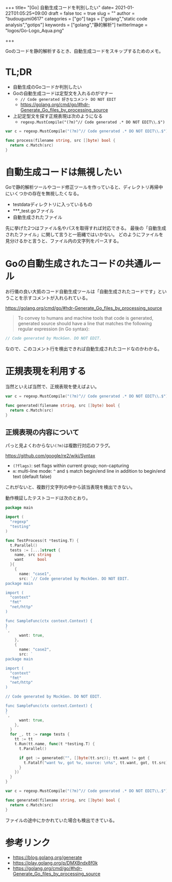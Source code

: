 +++
title= "[Go] 自動生成コードを判別したい"
date= 2021-01-22T01:05:25+09:00
draft = false
toc = true
slug = ""
author = "budougumi0617"
categories = ["go"]
tags = ["golang","static code analysis","gotips"]
keywords = ["golang","静的解析"]
twitterImage = "logos/Go-Logo_Aqua.png"

+++

Goのコードを静的解析するとき、自動生成コードをスキップするためのメモ。

<!--more-->

# TL;DR
- 自動生成のGoコードか判別したい
- Goの自動生成コードは定型文を入れるのがマナー
    - `// Code generated 好きなコメント DO NOT EDIT`
    - https://golang.org/cmd/go/#hdr-Generate_Go_files_by_processing_source
- 上記定型文を探す正規表現は次のようになる
    - `regexp.MustCompile("(?m)^// Code generated .* DO NOT EDIT\\.$")`

```go
var c = regexp.MustCompile("(?m)^// Code generated .* DO NOT EDIT\\.$")

func process(filename string, src []byte) bool {
  return c.Match(src)
}
```

# 自動生成コードは無視したい
Goで静的解析ツールやコード修正ツールを作っていると、ディレクトリ再帰中にいくつかの存在を無視したくなる。

- testdataディレクトリに入っているもの
- ***_test.goファイル
- 自動生成されたファイル

先に挙げた2つはファイル名やパスを取得すれば対応できる。
最後の「自動生成されたファイル」に関して言うと一筋縄ではいかない。
どのようにファイルを見分けるかと言うと、ファイル内の文字列をパースする。

# Goの自動生成されたコードの共通ルール
お行儀の良い大抵のコード自動生成ツールは「自動生成されたコードです」ということを示すコメントが入れられている。

https://golang.org/cmd/go/#hdr-Generate_Go_files_by_processing_source

> To convey to humans and machine tools that code is generated, generated source should have a line that matches the following regular expression (in Go syntax):

```go
// Code generated by MockGen. DO NOT EDIT.
```

なので、このコメント行を検出できれば自動生成されたコードなのかわかる。

# 正規表現を利用する
当然といえば当然で、正規表現を使えばよい。

```go
var c = regexp.MustCompile("(?m)^// Code generated .* DO NOT EDIT\\.$")

func generated(filename string, src []byte) bool {
  return c.Match(src)
}
```

## 正規表現の内容について
パっと見よくわからない`(?m)`は複数行対応のフラグ。

https://github.com/google/re2/wiki/Syntax

- `(?flags)`: set flags within current group; non-capturing
- `m`: multi-line mode: `^` and `$` match begin/end line in addition to begin/end text (default false)

これがないと、複数行文字列の中から該当表現を検出できない。

動作検証したテストコードは次のとおり。

```go
package main

import (
  "regexp"
  "testing"
)

func TestProcess(t *testing.T) {
  t.Parallel()
  tests := [...]struct {
    name, src string
    want      bool
  }{
    {
      name: "case1",
      src: `// Code generated by MockGen. DO NOT EDIT.
package main

import (
  "context"
  "fmt"
  "net/http"
)

func SampleFunc(ctx context.Context) {
}
`,
      want: true,
    },
    {
      name: "case2",
      src: `
package main

import (
  "context"
  "fmt"
  "net/http"
)

// Code generated by MockGen. DO NOT EDIT.

func SampleFunc(ctx context.Context) {
}
`,
      want: true,
    },
  }
  for _, tt := range tests {
    tt := tt
    t.Run(tt.name, func(t *testing.T) {
      t.Parallel()

      if got := generated("", []byte(tt.src)); tt.want != got {
        t.Fatalf("want %v, got %v, source: \n%s", tt.want, got, tt.src)
      }
    })
  }
}

var c = regexp.MustCompile("(?m)^// Code generated .* DO NOT EDIT\\.$")

func generated(filename string, src []byte) bool {
  return c.Match(src)
}
```

ファイルの途中にかかれていた場合も検出できている。

# 参考リンク
- https://blog.golang.org/generate
- https://play.golang.org/p/DMXBndx8f0k
- https://golang.org/cmd/go/#hdr-Generate_Go_files_by_processing_source